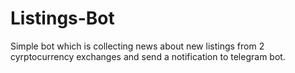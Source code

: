 # Listings-Bot
Simple bot which is collecting news about new listings from 2 cyrptocurrency exchanges and send a notification to telegram bot.
